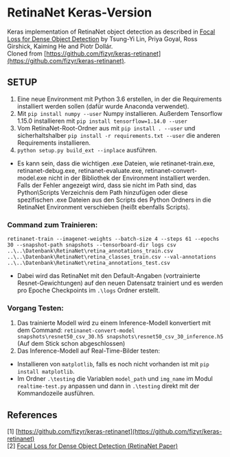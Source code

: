 # RetinaNet Keras-Version
Keras implementation of RetinaNet object detection as described in [Focal Loss for Dense Object Detection](https://arxiv.org/abs/1708.02002)
by Tsung-Yi Lin, Priya Goyal, Ross Girshick, Kaiming He and Piotr Dollár.<br>
Cloned from [https://github.com/fizyr/keras-retinanet](https://github.com/fizyr/keras-retinanet).

## SETUP
1) Eine neue Environment mit Python 3.6 erstellen, in der die Requirements installiert werden sollen (dafür wurde Anaconda verwendet).
2) Mit ```pip install numpy --user``` Numpy installieren. Außerdem Tensorflow 1.15.0 installieren mit ```pip install tensorflow=1.14.0 --user```
4) Vom RetinaNet-Root-Ordner aus mit ```pip install . --user``` und sicherhaltshalber ```pip install -r requirements.txt --user``` die anderen Requirements installieren.
5) ```python setup.py build_ext --inplace``` ausführen.

- Es kann sein, dass die wichtigen .exe Dateien, wie retinanet-train.exe, retinanet-debug.exe, retinanet-evaluate.exe, retinanet-convert-model.exe nicht in der Bibliothek der Environment installiert werden. Falls der Fehler angezeigt wird, dass sie nicht im Path sind, das Python\Scripts Verzeichnis dem Path hinzufügen oder diese spezifischen .exe Dateien aus den Scripts des Python Ordners in die RetinaNet Environment verschieben (heißt ebenfalls Scripts).

### Command zum Trainieren:
```retinanet-train --imagenet-weights --batch-size 4 --steps 61 --epochs 30 --snapshot-path snapshots --tensorboard-dir logs csv ..\..\Datenbank\RetinaNet\retina_annotations_train.csv ..\..\Datenbank\RetinaNet\retina_classes_train.csv --val-annotations ..\..\Datenbank\RetinaNet\retina_annotations_test.csv```

- Dabei wird das RetinaNet mit den Default-Angaben (vortrainierte Resnet-Gewichtungen) auf den neuen Datensatz trainiert und es werden pro Epoche Checkpoints im ```.\logs``` Ordner erstellt.

### Vorgang Testen:
1) Das trainierte Modell wird zu einem Inference-Modell konvertiert mit dem Command: ```retinanet-convert-model snapshots\resnet50_csv_30.h5 snapshots\resnet50_csv_30_inference.h5``` (Auf dem Stick schon abgeschlossen)
2) Das Inference-Modell auf Real-Time-Bilder testen:
- Installieren von ```matplotlib```, falls es noch nicht vorhanden ist mit ```pip install matplotlib```.
- Im Ordner ```.\testing``` die Variablen ```model_path``` und ```img_name``` im Modul ```realtime-test.py``` anpassen und dann in ```.\testing``` direkt mit der Kommandozeile ausführen.

## References
[1] [https://github.com/fizyr/keras-retinanet](https://github.com/fizyr/keras-retinanet)<br>
[2] [Focal Loss for Dense Object Detection (RetinaNet Paper)](https://arxiv.org/abs/1708.02002)
